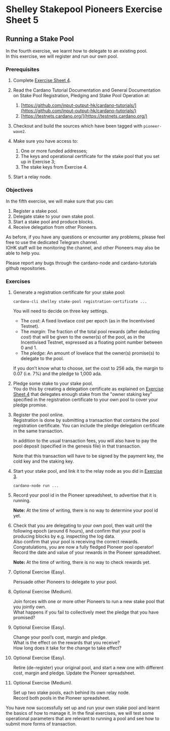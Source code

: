 # Shelley Stakepool Pioneers Exercise Sheet 5

## Running a Stake Pool
 
In the fourth exercise, we learnt how to delegate to an existing pool.  
In this exercise, we will register and run our own pool.
 
### Prerequisites
 
1. 	Complete [Exercise Sheet 4](pioneers-exercise-4.md).
 
2. 	Read the Cardano Tutorial Documentation and General Documentation on 
    Stake Pool Registration, Pledging and Stake Pool Operation at:

    1. 	[https://github.com/input-output-hk/cardano-tutorials/](https://github.com/input-output-hk/cardano-tutorials/)
    2. 	[https://testnets.cardano.org/](https://testnets.cardano.org/)
 
3. 	Checkout and build the sources which have been tagged with `pioneer-wave2`.
 
4. 	Make sure you have access to:
 
    1. 	One or more funded addresses;
    2. 	The keys and operational certificate for the stake pool
        that you set up in Exercise 3;
    3. 	The stake keys from Exercise 4.
 
5. 	Start a relay node.
 
### Objectives
 
In the fifth exercise, we will make sure that you can:

1. Register a stake pool.
2. Delegate stake to your own stake pool.
3. Start a stake pool and produce blocks.
4. Receive delegation from other Pioneers.
 
As before, if you have any questions or encounter any problems, 
please feel free to use the dedicated Telegram channel.  
IOHK staff will be monitoring the channel, and other 
Pioneers may also be able to help you.
 
Please report any bugs through the cardano-node and cardano-tutorials github repositories.
 
### Exercises
 
1. 	Generate a registration certificate for your stake pool:
 
   	    cardano-cli shelley stake-pool registration-certificate ...
 
    You will need to decide on three key settings.
 
    -   The _cost_: A fixed lovelace cost per epoch (as in the Incentivised Testnet).
    -   The _margin_: The fraction of the total pool rewards (after deducting _cost_) 
        that will be given to the owner(s) of the pool, as in the Incentivised Testnet, 
        expressed as a floating point number between 0 and 1.
    -   The _pledge_: An amount of lovelace that the owner(s) promise(s) 
        to delegate to the pool.
     
    If you don’t know what to choose, set the cost to 256 ada, 
    the margin to 0.07 (i.e. 7%) 
    and the pledge to 1,000 ada.

2. 	Pledge some stake to your stake pool.  
    You do this by creating a delegation certificate as explained
    on [Exercise Sheet 4](pioneers.exercise-4.md) that delegates
    enough stake from the "owner staking key" specified in the registration certificate 
    to your own pool to cover your pledge promise.
 
3. 	Register the pool online.  
    Registration is done by submitting a transaction that contains the
    pool registration certificate. 
    You can include the pledge delegation certificate in the same transaction. 

    In addition to the usual transaction fees, you will also have to pay the
    pool deposit (specified in the genesis file) in that transaction.

    Note that this transaction will have to be signed by the payment key,
    the cold key and the staking key.
 
4. 	Start your stake pool, and link it to the relay node as you did in 
    [Exercise 3](pioneers-exercise-3.md).
 
        cardano-node run ...
 
5. 	Record your pool id in the Pioneer spreadsheet, to advertise that it is running.

    __Note:__ At the time of writing, there is no way to determine your pool id yet.
 
6. 	Check that you are delegating to your own pool, 
    then wait until the following epoch (around 6 hours), 
    and confirm that your pool is producing blocks by e.g. inspecting the log data.  
    Also confirm that your pool is receiving the correct rewards.  
    Congratulations, you are now a fully fledged Pioneer pool operator!  
    Record the date and value of your rewards in the Pioneer spreadsheet.

    __Note:__ At the time of writing, there is no way to check rewards yet.
 
7. 	Optional Exercise (Easy).
 
    Persuade other Pioneers to delegate to your pool.
 
8. 	Optional Exercise (Medium).
 
    Join forces with one or more other Pioneers 
    to run a new stake pool that you jointly own.  
    What happens if you fail to collectively meet the pledge that you have promised?
 
9. 	Optional Exercise (Easy).
 
    Change your pool’s cost, margin and pledge.  
    What is the effect on the rewards that you receive?  
    How long does it take for the change to take effect?
 
10. Optional Exercise (Easy).
 
    Retire (de-register) your original pool, and start a new one with different cost, 
    margin and pledge.  Update the Pioneer spreadsheet.
 
11. Optional Exercise (Medium).
 
    Set up two stake pools, each behind its own relay node.  
    Record both pools in the Pioneer spreadsheet.
 
You have now successfully set up and run your own stake pool and learnt the basics of how to manage it.  In the final exercises, we will test some operational parameters that are relevant to running a pool and see how to submit more forms of transaction.
